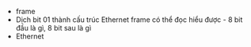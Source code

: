 - frame
- Dịch bit 01 thành cấu trúc Ethernet frame có thể đọc hiểu được - 8 bit đầu là gì, 8 bit sau là gì
- Ethernet